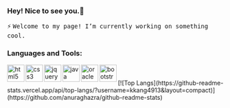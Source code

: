 ### Hey! Nice to see you.:wave:
⚡ <samp>Welcome to my page! I’m currently working on something cool.</samp>

### Languages and Tools:
<img alt="html5" src="https://cdn.jsdelivr.net/gh/devicons/devicon/icons/html5/html5-original.svg" width="40px" align="left" />
<img alt="css3" src="https://cdn.jsdelivr.net/gh/devicons/devicon/icons/css3/css3-original.svg" width="40px" align="left" />
<img alt="jquery" src="https://cdn.jsdelivr.net/gh/devicons/devicon/icons/jquery/jquery-original-wordmark.svg" width="40px" align="left" />
<img alt="java" src="https://cdn.jsdelivr.net/gh/devicons/devicon/icons/java/java-original.svg" width="40px" align="left" />
<img alt="oracle" src="https://cdn.jsdelivr.net/gh/devicons/devicon/icons/oracle/oracle-original.svg" width="40px" align="left" />
<img alt="bootstrap" src="https://cdn.jsdelivr.net/gh/devicons/devicon/icons/bootstrap/bootstrap-original.svg" width="40px" align="left" />
<br/><br/>
[![Top Langs](https://github-readme-stats.vercel.app/api/top-langs/?username=kkang4913&layout=compact)](https://github.com/anuraghazra/github-readme-stats)
